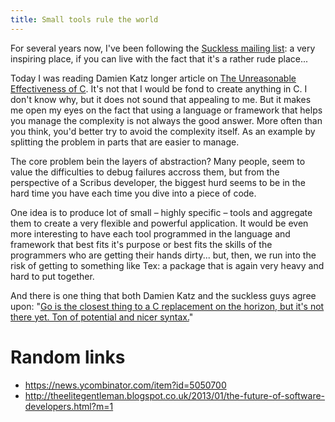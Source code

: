 ```yaml
---
title: Small tools rule the world
---
```

For several years now, I've been following the [Suckless mailing list](): a very inspiring place, if you can live with the fact that it's a rather rude place...

Today I was reading Damien Katz longer article on [The Unreasonable Effectiveness of C](damienkatz.net/2013/01/the_unreasonable_effectiveness_of_c.html). It's not that I would be fond to create anything in C. I don't know why, but it does not sound that appealing to me. But it makes me open my eyes on the fact that using a language or framework that helps you manage the complexity is not always the good answer. More often than you think, you'd better try to avoid the complexity itself. As an example by splitting the problem in parts that are easier to manage.

The core problem bein the layers of abstraction? Many people, seem to value the difficulties to debug failures accross them, but from the perspective of a Scribus developer, the biggest hurd seems to be in the hard time you have each time you dive into a piece of code.

One idea is to produce lot of small – highly specific – tools and aggregate them to create a very flexible and powerful application. It would be even more interesting to have each tool programmed in the language and framework that best fits it's purpose or best fits the skills of the programmers who are getting their hands dirty... but, then, we run into the risk of getting to something like Tex: a package that is again very heavy and hard to put together.

And there is one thing that both Damien Katz and the suckless guys agree upon: "[Go is the closest thing to a C replacement on the horizon, but it's not there yet. Ton of potential and nicer syntax.](https://twitter.com/damienkatz/status/289575389641179137)"

# Random links

- https://news.ycombinator.com/item?id=5050700
- http://theelitegentleman.blogspot.co.uk/2013/01/the-future-of-software-developers.html?m=1


